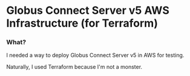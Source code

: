 # Globus Connect Server v5 AWS Infrastructure (for Terraform)

### What?

I needed a way to deploy Globus Connect Server v5 in AWS for testing.  

Naturally, I used Terraform because I'm not a monster.